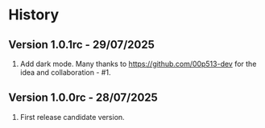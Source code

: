 History
=============

Version 1.0.1rc - 29/07/2025
----------------------------
1. Add dark mode.  Many thanks to https://github.com/00p513-dev for the idea and collaboration - #1.

Version 1.0.0rc - 28/07/2025
----------------------------
1. First release candidate version.
